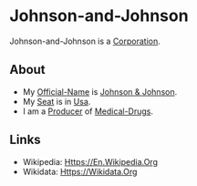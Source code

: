 # Johnson-and-Johnson

Johnson-and-Johnson is a [Corporation](240000000.md).

## About

- My [Official-Name](611003.md) is [Johnson & Johnson](240000043.md).
- My [Seat](670044.md) is in [Usa](141000004.md).
- I am a [Producer](600098.md) of [Medical-Drugs](800007.md).

## Links

- Wikipedia: [Https://En.Wikipedia.Org](https://en.wikipedia.org/wiki/Johnson_%26_Johnson)
- Wikidata: [Https://Wikidata.Org](https://wikidata.org/wiki/Q333718)
